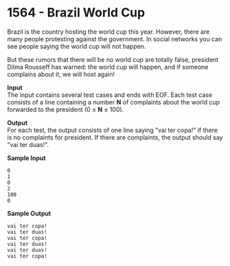 # 1564 - Brazil World Cup

Brazil is the country hosting the world cup this year. However, there are many people protesting against the government. In social networks you can see people saying the world cup will not happen.

But these rumors that there will be no world cup are totally false, president Dilma Rousseff has warned: the world cup will happen, and if someone complains about it, we will host again!

**Input**<br>
The input contains several test cases and ends with EOF. Each test case consists of a line containing a number **N** of complaints about the world cup forwarded to the president (0 ≤ **N** ≤ 100).

**Output**<br>
For each test, the output consists of one line saying "vai ter copa!" if there is no complaints for president. If there are complaints, the output should say "vai ter duas!".

**Sample Input**
```
0
1
0
2
100
0
```

**Sample Output**
```
vai ter copa!
vai ter duas!
vai ter copa!
vai ter duas!
vai ter duas!
vai ter copa!
```